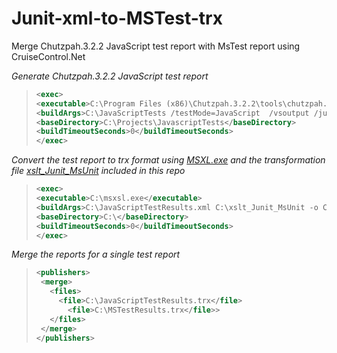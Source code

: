 Junit-xml-to-MSTest-trx
=======================

Merge Chutzpah.3.2.2 JavaScript test report with MsTest report using CruiseControl.Net


_Generate Chutzpah.3.2.2 JavaScript test report_
>  ```xml
><exec>
>  <executable>C:\Program Files (x86)\Chutzpah.3.2.2\tools\chutzpah.console.exe</executable>
>  <buildArgs>C:\JavaScriptTests /testMode=JavaScript  /vsoutput /junit >C:\JavaScriptTestResults.xml</buildArgs>
>  <baseDirectory>C:\Projects\JavascriptTests</baseDirectory>
>  <buildTimeoutSeconds>0</buildTimeoutSeconds>
></exec>
>  ```

_Convert the test report to trx format using [MSXL.exe](http://www.microsoft.com/en-us/download/details.aspx?id=21714) and the transformation file [xslt_Junit_MsUnit](https://github.com/harip/Junit-xml-to-MSTest-trx/blob/master/xslt_Junit_MsUnit) included in this repo_
>  ```xml
><exec>
>  <executable>C:\msxsl.exe</executable>
>  <buildArgs>C:\JavaScriptTestResults.xml C:\xslt_Junit_MsUnit -o C:\JavaScriptTestResults.trx</buildArgs>
>  <baseDirectory>C:\</baseDirectory>
>  <buildTimeoutSeconds>0</buildTimeoutSeconds>
></exec>	
>  ```

_Merge the reports for a single test report_
>  ```xml
><publishers>
>	<merge>
>	  <files>
>	  	<file>C:\JavaScriptTestResults.trx</file>
>		  <file>C:\MSTestResults.trx</file>>		  
>	  </files>
>	</merge>
></publishers>	
>  ```
